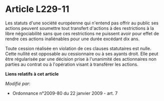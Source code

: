 # Article L229-11

Les statuts d'une société européenne        qui n'entend pas offrir au public ses actions peuvent soumettre tout transfert
d'actions à des restrictions à la libre négociabilité sans que ces restrictions ne puissent avoir pour effet de rendre ces
actions inaliénables pour une durée excédant dix ans. 

Toute cession réalisée en violation de ces clauses statutaires est nulle. Cette nullité est opposable au cessionnaire ou à
ses ayants droit. Elle peut être régularisée par une décision prise à l'unanimité des actionnaires non parties au contrat ou
à l'opération visant à transférer les actions.

**Liens relatifs à cet article**

_Modifié par_:

  - Ordonnance n°2009-80 du 22 janvier 2009 - art. 7
